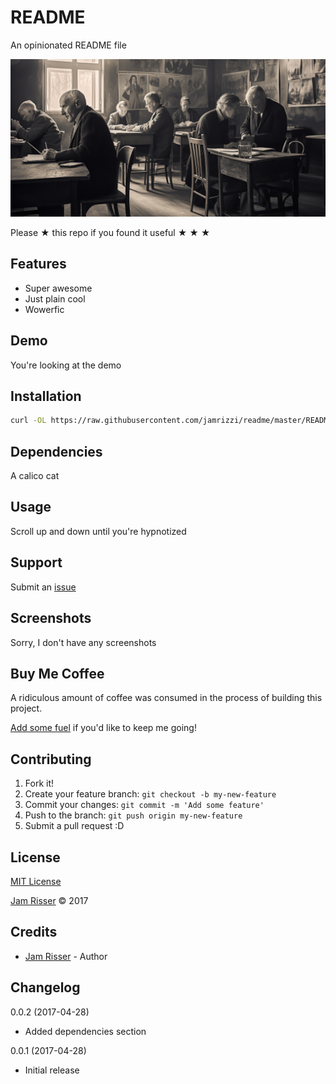 # README

An opinionated README file

![](assets/read-me.png)


Please &#9733; this repo if you found it useful &#9733; &#9733; &#9733;


## Features
<!------------------------------------------------------->

* Super awesome
* Just plain cool
* Wowerfic


## Demo
<!------------------------------------------------------->

You're looking at the demo


## Installation
<!------------------------------------------------------->

```sh
curl -OL https://raw.githubusercontent.com/jamrizzi/readme/master/README.md
```


## Dependencies
<!------------------------------------------------------->

A calico cat


## Usage
<!------------------------------------------------------->

Scroll up and down until you're hypnotized


## Support
<!------------------------------------------------------->

Submit an [issue](https://github.com/jamrizzi/readme/issues/new)


## Screenshots
<!------------------------------------------------------->

Sorry, I don't have any screenshots


## Buy Me Coffee
<!------------------------------------------------------->

A ridiculous amount of coffee was consumed in the process of building this project.

[Add some fuel](https://jamrizzi.com/#!/buy-me-coffee) if you'd like to keep me going!


## Contributing
<!------------------------------------------------------->

1. Fork it!
2. Create your feature branch: `git checkout -b my-new-feature`
3. Commit your changes: `git commit -m 'Add some feature'`
4. Push to the branch: `git push origin my-new-feature`
5. Submit a pull request :D


## License
<!------------------------------------------------------->

[MIT License](https://github.com/jamrizzi/readme/blob/master/LICENSE)

[Jam Risser](https://jamrizzi.com) &copy; 2017


## Credits
<!------------------------------------------------------->

* [Jam Risser](https://jamrizzi.com) - Author


## Changelog
<!------------------------------------------------------->

0.0.2 (2017-04-28)
* Added dependencies section

0.0.1 (2017-04-28)
* Initial release
